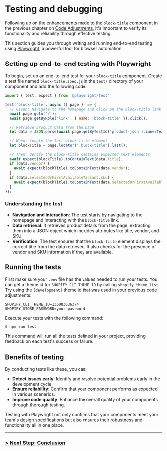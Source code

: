 # Testing and debugging

Following up on the enhancements made to the `block-title` component in the previous chapter on [Code Adjustments](https://github.com/archetype-themes/devkit/blob/main/1.%20Getting%20Started/Developing%20components/d.%20Code%20adjustments.md), it's important to verify its functionality and reliability through effective testing. 

This section guides you through writing and running end-to-end testing using [Playwright](https://playwright.dev/), a powerful tool for browser automation.

## Setting up end-to-end testing with Playwright

To begin, set up an end-to-end test for your `block-title` component. Create a test file named `block-title.spec.js` in the `test/` directory of your component and add the following code:
```js
import { test, expect } from '@playwright/test'

test('block-title', async ({ page }) => {
  // Given: Navigate to the homepage and click on the block-title link
  await page.goto('/');
  await page.getByRole('link', { name: 'block-title' }).click();

  // Retrieve product data from the page
  let data = JSON.parse(await page.getByTestId('product-json').innerText());

  // When: Locate the last block-title element
  let blockTitle = page.locator('.block-title').last();

  // Then: Verify the block-title contains expected text elements
  await expect(blockTitle).toContainText(data.title);
  if (data.vendor) {
    await expect(blockTitle).toContainText(data.vendor);
  }
  if (data.selectedOrFirstAvailableVariant.sku) {
    await expect(blockTitle).toContainText(data.selectedOrFirstAvailableVariant.sku);
  }
});
```

### Understanding the test

- **Navigation and interaction**: The test starts by navigating to the homepage and interacting with the `block-title` link.
- **Data retrieval**: It retrieves product details from the page, extracting them into a JSON object which includes attributes like title, vendor, and SKU.
- **Verification**: The test ensures that the `block-title` element displays the correct title from the data retrieved. It also checks for the presence of vendor and SKU information if they are available.

## Running the tests

First make sure your `.env` file has the values needed to run your tests. You can get a theme id for `SHOPIFY_CLI_THEME_ID` by calling `shopify theme list`. Try using the `[development]` theme id that was used in your previous code adjustments:

```
SHOPIFY_CLI_THEME_ID=136083636374
SHOPIFY_STORE_PASSWORD=your-password
```

Execute your tests with the following command:

```bash
$ npm run test
```

This command will run all the tests defined in your project, providing feedback on each test's success or failure.

## Benefits of testing

By conducting tests like these, you can:
- **Detect issues early**: Identify and resolve potential problems early in the development cycle.
- **Ensure reliability**: Confirm that your component performs as expected in various scenarios.
- **Improve code quality**: Enhance the overall quality of your components through thorough testing.

Testing with Playwright not only confirms that your components meet your team's design specifications but also ensures their robustness and functionality all in one place.

---

### [> Next Step: Conclusion](https://github.com/archetype-themes/devkit/blob/main/1.%20Getting%20Started/Developing%20components/f.%20Conclusion.md)
